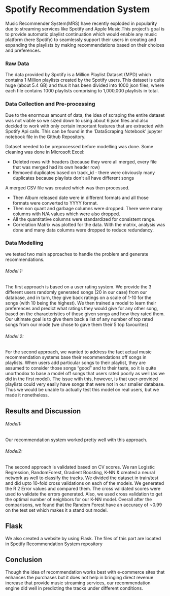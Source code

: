 # Spotify Recommendation System
Music Recommender System(MRS) have recently exploded in popularity due to streaming services like Spotify and Apple Music.This project’s goal is to provide automatic playlist continuation which would enable any music platform (here Spotify) to seamlessly support their users in creating and expanding the playlists by making recommendations based on their choices and preferences.

### Raw Data
The data provided by Spotify is a Million Playlist Dataset (MPD) which contains 1 Million
playlists created by the Spotify users. This dataset is quite huge (about 5.4 GB) and thus it has
been divided into 1000 json files, where each file contains 1000 playlists comprising to 1,000,000
playlists in total.

### Data Collection and Pre-processing
Due to the enormous amount of data, the idea of scraping the entire dataset was not
viable so we sized down to using about 6 json files and also decided to
work with only certain important features that are extracted with Spotify Api calls. This can be found
in the 'DataScraping Notebook' jupyter notebook file in the Github Repository.

Dataset needed to be preprocessed before modelling was done. Some cleaning was done in Microsoft Excel:
* Deleted rows with headers (because they were all merged, every file that was merged
had its own header row)
* Removed duplicates based on track_id - there were obviously many duplicates because
playlists don't all have different songs

A merged CSV file was created which was then processed.

* Then Album released date were in different formats and all those formats were
converted to YYYY format. 
* Then non quant and garbage columns were dropped. There were many columns with
N/A values which were also dropped. 
* All the quantitative columns were standardized for consistent range. 
* Correlation Matrix was plotted for the data. With the matrix, analysis was done and many
data columns were dropped to reduce redundancy. 

### Data Modelling
we tested two main approaches to handle the problem and generate recommendations.

###### Model 1:
The first approach is based on a user rating system. We provide the 3 different users
randomly generated songs (20 in our case) from our database, and in turn, they give
back ratings on a scale of 1-10 for the songs (with 10 being the highest). We then
trained a model to learn their preferences and predict what ratings they would give for
any other song, based on the characteristics of those given songs and how they rated
them. Our ultimate goal is to give them back a list of any number of top rated songs from
our mode (we chose to gave them their 5 top favourites)

###### Model 2:
For the second approach, we wanted to address the fact actual music recommendation
systems base their recommendations off songs in playlists. When users add particular
songs to their playlist, they are assumed to consider those songs “good” and to their
taste, so it is quite unorthodox to base a model off songs that users rated poorly as well
(as we did in the first model). The issue with this, however, is that user-provided playlists
could very easily have songs that were not in our smaller database. Thus we would be
unable to actually test this model on real users, but we made it nonetheless.

## Results and Discussion
###### Model1:
Our recommendation system worked pretty well with this approach. 

###### Model2:
The second approach is validated based on CV scores. We ran Logistic
Regression, RandomForest, Gradient Boosting, K-NN & created a neural network as
well to classify the tracks. We divided the dataset in train/test and did upto 10-fold cross
validations on each of the models. We generated the R 2 Error values and compared
them. The cross validated scores were used to validate the errors generated. Also, we
used cross validation to get the optimal number of neighbors for our K-NN model.
Overall after the comparisons, we found that the Random Forest have an accuracy of
~0.99 on the test set which makes it a stand out model.

## Flask
We also created a website by using Flask. The files of this part are located in Spotify Recommendation System repository

## Conclusion
Though the idea of recommendation works best with e-commerce sites that enhances the purchases but it does not help in bringing direct revenue increase that provide music streaming services, our recommendation engine did well in predicting the tracks under different conditions.
